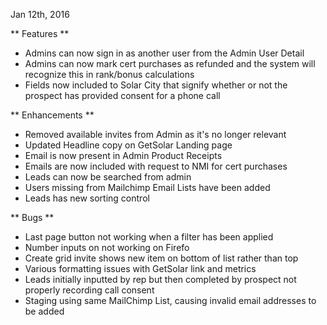 

Jan 12th, 2016

** Features **

- Admins can now sign in as another user from the Admin User Detail
- Admins can now mark cert purchases as refunded and the system will recognize this in rank/bonus calculations
- Fields now included to Solar City that signify whether or not the prospect has provided consent for a phone call

** Enhancements **

- Removed available invites from Admin as it's no longer relevant
- Updated Headline copy on GetSolar Landing page
- Email is now present in Admin Product Receipts
- Emails are now included with request to NMI for cert purchases
- Leads can now be searched from admin
- Users missing from Mailchimp Email Lists have been added
- Leads has new sorting control

** Bugs **

- Last page button not working when a filter has been applied
- Number inputs on not working on Firefo
- Create grid invite shows new item on bottom of list rather than top
- Various formatting issues with GetSolar link and metrics
- Leads initially inputted by rep but then completed by prospect not properly recording call consent
- Staging using same MailChimp List, causing invalid email addresses to be added